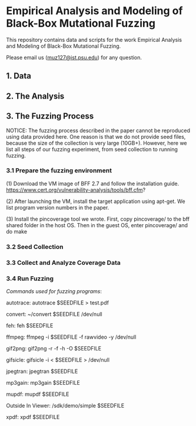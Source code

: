 # Empirical Analysis and Modeling of Black-Box Mutational Fuzzing

This repository contains data and scripts for the work Empirical Analysis and Modeling of Black-Box Mutational Fuzzing. 

Please email us (muz127@ist.psu.edu) for any question.


## 1. Data

## 2. The Analysis

## 3. The Fuzzing Process

NOTICE: The fuzzing process described in the paper cannot be reproduced using data provided here.
One reason is that we do not provide seed files, because the size of the collection is very large (10GB+).
However, here we list all steps of our fuzzing experiment, from seed collection to running fuzzing.

### 3.1 Prepare the fuzzing environment

(1) Download the VM image of BFF 2.7 and follow the installation guide.
https://www.cert.org/vulnerability-analysis/tools/bff.cfm?

(2) After launching the VM, install the target application using apt-get. We list program version numbers in the paper.

(3) Install the pincoverage tool we wrote. First, copy pincoverage/ to the bff shared folder in the host OS.
Then in the guest OS, enter pincoverage/ and do make

### 3.2 Seed Collection

### 3.3 Collect and Analyze Coverage Data

### 3.4 Run Fuzzing

*Commands used for fuzzing programs*:

autotrace:
autotrace $SEEDFILE > test.pdf

convert:
~/convert $SEEDFILE /dev/null

feh: 
feh $SEEDFILE

ffmpeg: 
ffmpeg -i $SEEDFILE -f rawvideo -y /dev/null

gif2png:
gif2png -r -f -h -O $SEEDFILE

gifsicle:
gifsicle -i < $SEEDFILE > /dev/null

jpegtran:
jpegtran $SEEDFILE

mp3gain:
mp3gain $SEEDFILE

mupdf:
mupdf $SEEDFILE

Outside In Viewer: 
<Directory>/sdk/demo/simple $SEEDFILE

xpdf:
xpdf $SEEDFILE






